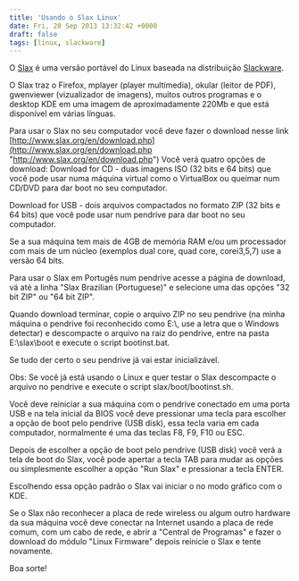 ```yaml
---
title: 'Usando o Slax Linux'
date: Fri, 20 Sep 2013 13:32:42 +0000
draft: false
tags: [linux, slackware]
---
```

O [Slax](http://www.slax.org "Slax") é uma versão portável do Linux baseada na distribuição [Slackware](http://slackware.com "Slackware").

O Slax traz o Firefox, mplayer (player multimedia), okular (leitor de PDF), gwenviewer (vizualizador de imagens), muitos outros programas e o desktop KDE em uma imagem de aproximadamente 220Mb e que está disponível em várias línguas.

Para usar o Slax no seu computador você deve fazer o download nesse link [http://www.slax.org/en/download.php](http://www.slax.org/en/download.php "http://www.slax.org/en/download.php") Você verá quatro opções de download: Download for CD - duas imagens ISO (32 bits e 64 bits) que você pode usar numa máquina virtual como o VirtualBox ou queimar num CD/DVD para dar boot no seu computador.

Download for USB - dois arquivos compactados no formato ZIP (32 bits e 64 bits) que você pode usar num pendrive para dar boot no seu computador.

Se a sua máquina tem mais de 4GB de memória RAM e/ou um processador com mais de um núcleo (exemplos dual core, quad core, corei3,5,7) use a versão 64 bits.

Para usar o Slax em Portugês num pendrive acesse a página de download, vá até a linha "Slax Brazilian (Portuguese)" e selecione uma das opções "32 bit ZIP" ou "64 bit ZIP".

Quando download terminar, copie o arquivo ZIP no seu pendrive (na minha máquina o pendrive foi reconhecido como E:\\, use a letra que o Windows detectar) e descompacte o arquivo na raiz do pendrive, entre na pasta E:\\slax\\boot e execute o script bootinst.bat.

Se tudo der certo o seu pendrive já vai estar inicializável.

Obs: Se você já está usando o Linux e quer testar o Slax descompacte o arquivo no pendrive e execute o script slax/boot/bootinst.sh.

Você deve reiniciar a sua máquina com o pendrive conectado em uma porta USB e na tela inicial da BIOS você deve pressionar uma tecla para escolher a opção de boot pelo pendrive (USB disk), essa tecla varia em cada computador, normalmente é uma das teclas F8, F9, F10 ou ESC.

Depois de escolher a opção de boot pelo pendrive (USB disk) você verá a tela de boot do Slax, você pode apertar a tecla TAB para mudar as opções ou simplesmente escolher a opção "Run Slax" e pressionar a tecla ENTER.

Escolhendo essa opção padrão o Slax vai iniciar o no modo gráfico com o KDE.

Se o Slax não reconhecer a placa de rede wireless ou algum outro hardware da sua máquina você deve conectar na Internet usando a placa de rede comum, com um cabo de rede, e abrir a "Central de Programas" e fazer o download do módulo "Linux Firmware" depois reinicie o Slax e tente novamente.

Boa sorte!